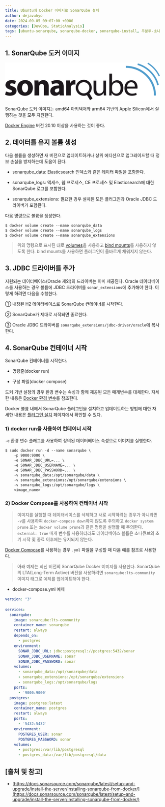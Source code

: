 ```yaml
---
title: Ubuntu에 Docker 이미지로 SonarQube 설치
author: dejavuhyo
date: 2024-09-05 09:07:00 +0900
categories: [DevOps, StaticAnalysis]
tags: [ubuntu-sonarqube, sonarqube-docker, sonarqube-install, 우분투-소나큐브, 소나큐브-도커, 소나큐브-설치]
---
```


## 1. SonarQube 도커 이미지

![sonarqube](/assets/img/2024-09-05-sonarqube-docker-install-ubuntu/sonarqube.jpg)

SonarQube 도커 이미지는 amd64 아키텍처와 arm64 기반의 Apple Silicon에서 실행하는 것을 모두 지원한다.

[Docker Engine](https://docs.docker.com/engine/) 버전 20.10 이상을 사용하는 것이 좋다.

## 2. 데이터를 유지 볼륨 생성
다음 볼륨을 생성하면 새 버전으로 업데이트하거나 상위 에디션으로 업그레이드할 때 정보 손실을 방지하는데 도움이 된다.

* sonarqube_data: Elasticsearch 인덱스와 같은 데이터 파일을 포함한다.

* sonarqube_logs: 액세스, 웹 프로세스, CE 프로세스 및 Elasticsearch에 대한 SonarQube 로그를 포함한다.

* sonarqube_extensions: 필요한 경우 설치된 모든 플러그인과 Oracle JDBC 드라이버가 포함된다.

다음 명령으로 볼륨을 생성한다.

```shell
$ docker volume create --name sonarqube_data
$ docker volume create --name sonarqube_logs
$ docker volume create --name sonarqube_extensions
```

> 위의 명령으로 표시된 대로 [volumes](https://docs.docker.com/storage/volumes/)을 사용하고 [bind mounts](https://docs.docker.com/storage/bind-mounts/)를 사용하지 않도록 한다. bind mounts를 사용하면 플러그인이 올바르게 채워지지 않는다.

## 3. JDBC 드라이버를 추가
지원되는 데이터베이스(Oracle 제외)의 드라이버는 이미 제공된다. Oracle 데이터베이스를 사용하는 경우 볼륨에 JDBC 드라이버를 `sonar_extensions`에 추가해야 한다. 이렇게 하려면 다음을 수행한다.

① 내장된 H2 데이터베이스로 SonarQube 컨테이너를 시작한다.

② SonarQube가 제대로 시작되면 종료한다.

③ Oracle JDBC 드라이버를 `sonarqube_extensions/jdbc-driver/oracle`에 복사한다.

## 4. SonarQube 컨테이너 시작
SonarQube 컨테이너를 시작한다.

* 명령줄(docker run)

* 구성 파일(docker compose)

도커 기반 설정의 경우 환경 변수는 속성과 함께 제공된 모든 매개변수를 대체한다. 자세한 내용은 [Docker 환경 변수](https://docs.sonarsource.com/sonarqube/latest/setup-and-upgrade/configure-and-operate-a-server/environment-variables/)를 참조한다.

Docker 볼륨 내에서 SonarQube 플러그인을 설치하고 업데이트하는 방법에 대한 자세한 내용은 [플러그인 설치](https://docs.sonarsource.com/sonarqube/latest/setup-and-upgrade/install-a-plugin/) 페이지에서 확인할 수 있다.

### 1) docker run을 사용하여 컨테이너 시작
`-e` 환경 변수 플래그를 사용하여 정의된 데이터베이스 속성으로 이미지를 실행한다.

```shell
$ sudo docker run -d --name sonarqube \
    -p 9000:9000 \
    -e SONAR_JDBC_URL=... \
    -e SONAR_JDBC_USERNAME=... \
    -e SONAR_JDBC_PASSWORD=... \
    -v sonarqube_data:/opt/sonarqube/data \
    -v sonarqube_extensions:/opt/sonarqube/extensions \
    -v sonarqube_logs:/opt/sonarqube/logs \
    <image_name>
```

### 2) Docker Compose를 사용하여 컨테이너 시작

> 이미지를 실행할 때 데이터베이스를 삭제하고 새로 시작하려는 경우가 아니라면 `-v`를 사용하여 `docker-compose down`하지 않도록 주의하고 `docker system prune` 또는 `docker volume prune`과 같은 명령을 실행할 때 주의한다. `external: true` 매개 변수를 사용하더라도 데이터베이스 볼륨은 소나큐브의 초기 시작 및 종료 이후에는 유지되지 않는다.

[Docker Compose](https://docs.docker.com/compose/)를 사용하는 경우 `.yml` 파일을 구성할 때 다음 예를 참조로 사용한다.

> 아래 예제는 최신 버전의 SonarQube Docker 이미지를 사용한다. SonarQube의 LTA(Long-Term Active) 버전을 사용하려면 `sonarqube:lts-community` 이미지 태그로 예제를 업데이트해야 한다.

* docker-compose.yml 예제

```yml
version: "3"

services:
  sonarqube:
    image: sonarqube:lts-community
    container_name: sonarqube
    restart: always
    depends_on:
      - postgres
    environment:
      SONAR_JDBC_URL: jdbc:postgresql://postgres:5432/sonar
      SONAR_JDBC_USERNAME: sonar
      SONAR_JDBC_PASSWORD: sonar
    volumes:
      - sonarqube_data:/opt/sonarqube/data
      - sonarqube_extensions:/opt/sonarqube/extensions
      - sonarqube_logs:/opt/sonarqube/logs
    ports:
      - '9000:9000'
  postgres:
    image: postgres:latest
    container_name: postgres
    restart: always
    ports:
      - '5432:5432'
    environment:
      POSTGRES_USER: sonar
      POSTGRES_PASSWORD: sonar
    volumes:
      - postgres:/var/lib/postgresql
      - postgres_data:/var/lib/postgresql/data
```

## [출처 및 참고]
* [https://docs.sonarsource.com/sonarqube/latest/setup-and-upgrade/install-the-server/installing-sonarqube-from-docker/](https://docs.sonarsource.com/sonarqube/latest/setup-and-upgrade/install-the-server/installing-sonarqube-from-docker/)
